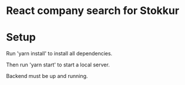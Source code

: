 # React company search for Stokkur

# Setup
 Run 'yarn install' to install all dependencies.

 Then run 'yarn start' to start a local server.

 Backend must be up and running.




